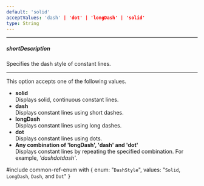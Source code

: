 ```yaml
---
default: 'solid'
acceptValues: 'dash' | 'dot' | 'longDash' | 'solid'
type: String
---
```

---
##### shortDescription
Specifies the dash style of constant lines.

---
This option accepts one of the following values.

* **solid**   
Displays solid, continuous constant lines.
* **dash**   
Displays constant lines using short dashes.
* **longDash**   
Displays constant lines using long dashes.
* **dot**    
Displays constant lines using dots.
* **Any combination of 'longDash', 'dash' and 'dot'**   
Displays constant lines by repeating the specified combination. For example, *'dashdotdash'*.

#include common-ref-enum with {
    enum: "`DashStyle`",
    values: "`Solid`, `LongDash`, `Dash`, and `Dot`"
}